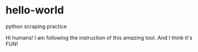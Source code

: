 # hello-world
python scraping practice

Hi humans!
I am following the instruction of this amazing tool.
And I think it's FUN!
